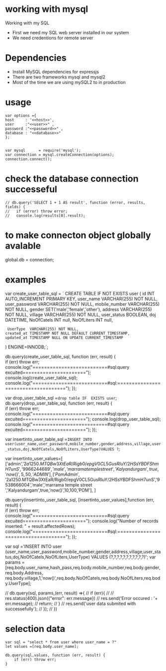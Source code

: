 # working with mysql
Working with my SQL 

-   First we need my SQL web server installed in our system 
-   We need credentions for  remote server 

# Dependencies 

- Install MySQL dependencies for expressjs 
- There are two frameworks mysql and mysql2 
- Most of the time we are using mySQL2 to in production



# usage

    var options ={
    host     : '<<host>>',
    user     :"<<user>>" ,
    password :"<<password>>" ,
    database : "<<database>>"
    };


    var mysql      = require('mysql');
    var connection = mysql.createConnection(options);
    connection.connect();

# check the database connection successeful

    // db.query('SELECT 1 + 1 AS result', function (error, results, fields) {
    //   if (error) throw error;
    //   console.log(results[0].result);

# to make connecton object globally avalable
 global.db = connection;


 # examples


  var create_user_table_sql = `
  CREATE TABLE IF NOT EXISTS user (
    id INT AUTO_INCREMENT PRIMARY KEY,
    user_name VARCHAR(255) NOT NULL,
	  user_password VARCHAR(255) NOT NULL,
    mobile_number VARCHAR(255) NOT NULL,
    gender SET('male','female','other'),
    address VARCHAR(255) NOT NULL,
    village VARCHAR(255) NOT NULL,
    user_status BOOLEAN,
     doj DATETIME,
     NoOfCatels INT null,
     NoOfLiters INT null,
     
     UserType  VARCHAR(255) NOT NULL,
    created_at TIMESTAMP NOT NULL DEFAULT CURRENT_TIMESTAMP,
    updated_at TIMESTAMP NULL ON UPDATE CURRENT_TIMESTAMP
)  ENGINE=INNODB;`;

db.query(create_user_table_sql, function (err, result) {  
  if (err) throw err;  
        console.log("==========================#sql:query excuited======================");
        console.log(create_user_table_sql);
        console.log("==========================#sql:====================================");
});  


var drop_user_table_sql =`drop table IF  EXISTS user`;
db.query(drop_user_table_sql, function (err, result) {  
  if (err) throw err;  
      console.log("==========================#sql:query excuited======================");
      console.log(drop_user_table_sql);
      console.log("==========================#sql:query excuited======================");
});  

var insertinto_user_table_sql =`INSERT INTO user(user_name,user_password,mobile_number,gender,address,village,user_status,doj,NoOfCatels,NoOfLiters,UserType)VALUES ?`;

var insertinto_user_values=[
  ['admin','$2a$12$50.MTQBw3XtEaR/Rigb0/epgV0CL5GusRIuY/2HSsYBDFShmH7unS','9966244689','male','marrama temple street ','Kalyandurgam',true,'now()',5,50,'ADMIN'],
  ['PomAdmin','$2a$12$50.MTQBw3XtEaR/Rigb0/epgV0CL5GusRIuY/2HSsYBDFShmH7unS','9538666004','male','marrama temple street ','Kalyandurgam',true,'now()',10,100,'POM'],
]


db.query(insertinto_user_table_sql, [insertinto_user_values],function (err, result) {  
  if (err) throw err;  
        console.log("==========================#sql:query excuited======================");
        console.log("Number of records inserted: " + result.affectedRows);
        console.log("==========================#sql:====================================");
});  
  


 var sql ='INSERT INTO user (user_name,user_password,mobile_number,gender,address,village,user_status,doj,NoOfCatels,NoOfLiters,UserType) VALUES (?,?,?,?,?,?,?,?,?,?,?)';
var params =[req.body.user_name,hash_pass,req.body.mobile_number,req.body.gender,req.body.Address, req.body.village,1,'now()',req.body.NoOfCatels,req.body.NoOfLiters,req.body.UserType];

// db.query(sql, params,(err, result) =>{
//   if (err){
//     // res.status(400).json({"error": err.message})
//     res.send('Error occured : '+ err.message);
//     return;
//   }
//   res.send('user data submited with successefully');
//   });
// })





# selection data

    var sql = "select * from user where user_name = ?"
    let values =[req.body.user_name];

    db.query(sql,values, function (err, result) {  
        if (err) throw err;  
    }    
  
